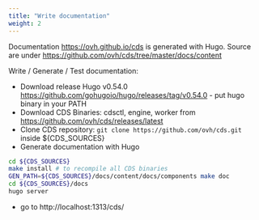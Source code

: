 ```yaml
---
title: "Write documentation"
weight: 2
---
```


Documentation https://ovh.github.io/cds is generated with Hugo. Source are under https://github.com/ovh/cds/tree/master/docs/content

Write / Generate / Test documentation:

* Download release Hugo v0.54.0 https://github.com/gohugoio/hugo/releases/tag/v0.54.0 - put hugo binary in your PATH
* Download CDS Binaries: cdsctl, engine, worker from https://github.com/ovh/cds/releases/latest
* Clone CDS repository: `git clone https://github.com/ovh/cds.git` inside ${CDS_SOURCES}
* Generate documentation with Hugo

```bash
cd ${CDS_SOURCES}
make install # to recompile all CDS binaries
GEN_PATH=${CDS_SOURCES}/docs/content/docs/components make doc 
cd ${CDS_SOURCES}/docs
hugo server
```
* go to http://localhost:1313/cds/
